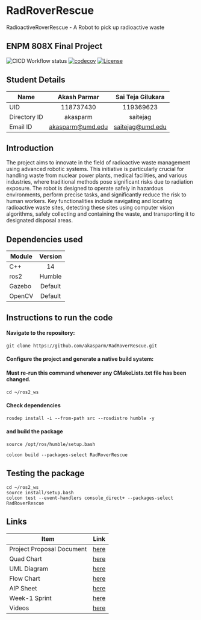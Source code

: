 # RadRoverRescue
RadioactiveRoverRescue - A Robot to pick up radioactive waste

## ENPM 808X Final Project
![CICD Workflow status](https://github.com/akasparm/RadRoverRescue/actions/workflows/run-unit-test-and-upload-codecov.yml/badge.svg)
[![codecov](https://codecov.io/gh/akasparm/RadRoverRescue/branch/development/graph/badge.svg)](https://codecov.io/gh/akasparm/RadRoverRescue)
[![License](https://img.shields.io/badge/license-Apache_2.0-blue.svg)](LICENSE)

## Student Details

|Name|Akash Parmar|Sai Teja Gilukara|
|---|:---:|:---:|
|UID|118737430|119369623|
|Directory ID|akasparm|saitejag|
|Email ID|akasparm@umd.edu|saitejag@umd.edu|

## Introduction

The project aims to innovate in the field of radioactive waste management using advanced robotic systems. This initiative is particularly crucial for handling waste from nuclear power plants, medical facilities, and various industries, where traditional methods pose significant risks due to radiation exposure. The robot is designed to operate safely in hazardous environments, perform precise tasks, and significantly reduce the risk to human workers. Key functionalities include navigating and locating radioactive waste sites, detecting these sites using computer vision algorithms, safely collecting and containing the waste, and transporting it to designated disposal areas.

## Dependencies used

|Module|Version|
|---|:---:|
|C++|14|
|ros2|Humble|
|Gazebo|Default|
|OpenCV|Default|

## Instructions to run the code

#### Navigate to the repository: 

```  
git clone https://github.com/akasparm/RadRoverRescue.git
```
#### Configure the project and generate a native build system:
  #### Must re-run this command whenever any CMakeLists.txt file has been changed.
  ```
  cd ~/ros2_ws
  ```
  #### Check dependencies
  ```
  rosdep install -i --from-path src --rosdistro humble -y
  ```
  #### and build the package
  ```
  source /opt/ros/humble/setup.bash
  ```
  ```
  colcon build --packages-select RadRoverRescue
  ```

## Testing the package
  ```
  cd ~/ros2_ws
  source install/setup.bash
  colcon test --event-handlers console_direct+ --packages-select RadRoverRescue
  ```

## Links

|Item|Link|
|---|:---:|
|Project Proposal Document|[here](Proposal/Final_Project_Proposal.pdf)|
|Quad Chart|[here](/Proposal/quad_chart.pdf)|
|UML Diagram|[here](UML/Initial/UML%20class.pdf)|
|Flow Chart|[here](Proposal/Activity%20Diagram.pdf)|
|AIP Sheet|[here](https://docs.google.com/spreadsheets/d/1OnBxuGl_Tpoor3TaXmInb9mH6GXF_YEadl3Yi5uaojI/edit?usp=sharing)|
|Week-1 Sprint|[here](https://docs.google.com/document/d/1_zHlnaphnwkMOBOH4WXWq80tkCj9v3kwDQVp3Jc9LKU/edit)|
|Videos|[here](https://drive.google.com/drive/folders/1f7CGtQDr-Okn4R803u6pNvuJnW37Ajma?usp=sharing)|
